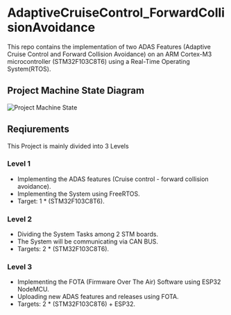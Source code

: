 # AdaptiveCruiseControl_ForwardCollisionAvoidance

This repo contains the implementation of two ADAS Features (Adaptive Cruise Control and Forward Collision Avoidance) on an ARM Cortex-M3 microcontroller (STM32F103C8T6) using a Real-Time Operating System(RTOS). 

## Project Machine State Diagram 

![Project Machine State](https://github.com/SeifAhmed25/AdaptiveCruiseControl_ForwardCollisionAvoidance/assets/64741466/887afc53-483c-4365-9db8-eff880fa1495)

## Reqiurements 

This Project is mainly divided into 3 Levels 

### Level 1 
- Implementing the ADAS features (Cruise control - forward collision avoidance).
- Implementing the System using FreeRTOS.
- Target: 1 * (STM32F103C8T6).   

### Level 2 
- Dividing the System Tasks among 2 STM boards.
- The System will be communicating via CAN BUS.
- Targets: 2 * (STM32F103C8T6).  

### Level 3
- Implementing the FOTA (Firmware Over The Air) Software using ESP32 NodeMCU.
- Uploading new ADAS features and releases using FOTA. 
- Targets: 2 * (STM32F103C8T6) + ESP32.
